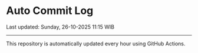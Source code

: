 # Auto Commit Log

Last updated: Sunday, 26-10-2025 11:15 WIB

---

This repository is automatically updated every hour using GitHub Actions.
